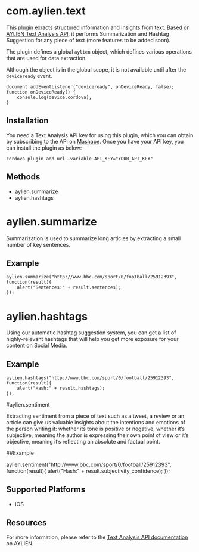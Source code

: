 <!---
    Licensed to the Apache Software Foundation (ASF) under one
    or more contributor license agreements.  See the NOTICE file
    distributed with this work for additional information
    regarding copyright ownership.  The ASF licenses this file
    to you under the Apache License, Version 2.0 (the
    "License"); you may not use this file except in compliance
    with the License.  You may obtain a copy of the License at

      http://www.apache.org/licenses/LICENSE-2.0

    Unless required by applicable law or agreed to in writing,
    software distributed under the License is distributed on an
    "AS IS" BASIS, WITHOUT WARRANTIES OR CONDITIONS OF ANY
    KIND, either express or implied.  See the License for the
    specific language governing permissions and limitations
    under the License.
-->

# com.aylien.text

This plugin exracts structured information and insights from text. Based on [AYLIEN Text Analysis API](http://aylien.com/text-api), it performs Summarization and Hashtag Suggestion for any piece of text (more features to be added soon).

The plugin defines a global `aylien` object, which defines various operations that are used for data extraction.

Although the object is in the global scope, it is not available until after the `deviceready` event.

    document.addEventListener("deviceready", onDeviceReady, false);
    function onDeviceReady() {
        console.log(device.cordova);
    }

## Installation

You need a Text Analysis API key for using this plugin, which you can obtain by subscribing to the API on [Mashape](https://www.mashape.com/aylien/text-analysis). Once you have your API key, you can install the plugin as below:

    cordova plugin add url —variable API_KEY="YOUR_API_KEY"

## Methods

- aylien.summarize
- aylien.hashtags


# aylien.summarize

Summarization is used to summarize long articles by extracting a small number of key sentences.

## Example

    aylien.summarize("http://www.bbc.com/sport/0/football/25912393", function(result){
        alert("Sentences:" + result.sentences);
    });


# aylien.hashtags

Using our automatic hashtag suggestion system, you can get a list of highly-relevant hashtags that will help you get more exposure for your content on Social Media.

## Example

    aylien.hashtags("http://www.bbc.com/sport/0/football/25912393", function(result){
        alert("Hash:" + result.hashtags);
    });

#aylien.sentiment

Extracting sentiment from a piece of text such as a tweet, a review or an article can give us valuable insights about the intentions and emotions of the person writing it: whether its tone is positive or negative, whether it’s subjective, meaning the author is expressing their own point of view or it’s objective, meaning it’s reflecting an absolute and factual point.

##Example

  aylien.sentiment("http://www.bbc.com/sport/0/football/25912393", function(result){
      alert("Hash:" + result.subjectivity_confidence);
  });

## Supported Platforms

- iOS

## Resources

For more information, please refer to the [Text Analysis API documentation](http://aylien.com/text-api-doc) on AYLIEN.
